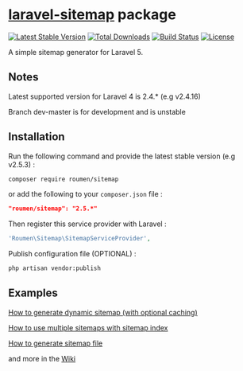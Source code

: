 # [laravel-sitemap](http://roumen.it/projects/laravel-sitemap) package

[![Latest Stable Version](https://poser.pugx.org/roumen/sitemap/version.png)](https://packagist.org/packages/roumen/sitemap) [![Total Downloads](https://poser.pugx.org/roumen/sitemap/d/total.png)](https://packagist.org/packages/roumen/sitemap) [![Build Status](https://travis-ci.org/RoumenDamianoff/laravel-sitemap.png?branch=master)](https://travis-ci.org/RoumenDamianoff/laravel-sitemap) [![License](https://poser.pugx.org/roumen/sitemap/license.png)](https://packagist.org/packages/roumen/sitemap)

A simple sitemap generator for Laravel 5.

## Notes

Latest supported version for Laravel 4 is 2.4.* (e.g v2.4.16)

Branch dev-master is for development and is unstable

## Installation

Run the following command and provide the latest stable version (e.g v2.5.3) :

```bash
composer require roumen/sitemap
```

or add the following to your `composer.json` file :

```json
"roumen/sitemap": "2.5.*"
```

Then register this service provider with Laravel :

```php
'Roumen\Sitemap\SitemapServiceProvider',
```

Publish configuration file (OPTIONAL) :

```bash
php artisan vendor:publish
```

## Examples

[How to generate dynamic sitemap (with optional caching)](https://github.com/RoumenDamianoff/laravel-sitemap/wiki/Dynamic-sitemap)

[How to use multiple sitemaps with sitemap index](https://github.com/RoumenDamianoff/laravel-sitemap/wiki/Sitemap-index)

[How to generate sitemap file](https://github.com/RoumenDamianoff/laravel-sitemap/wiki/Generate-sitemap)

and more in the [Wiki](https://github.com/RoumenDamianoff/laravel-sitemap/wiki)
